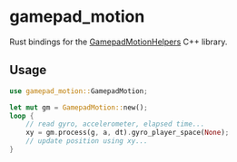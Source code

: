 # gamepad_motion

Rust bindings for the [GamepadMotionHelpers](https://github.com/JibbSmart/GamepadMotionHelpers/tree/main) C++ library.

## Usage
```rust
use gamepad_motion::GamepadMotion;

let mut gm = GamepadMotion::new();
loop {
	// read gyro, accelerometer, elapsed time...
	xy = gm.process(g, a, dt).gyro_player_space(None);
	// update position using xy...
}
```
